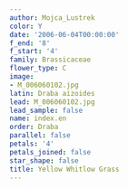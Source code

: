 ```yaml
---
author: Mojca_Lustrek
color: Y
date: '2006-06-04T00:00:00'
f_end: '8'
f_start: '4'
family: Brassicaceae
flower_type: C
image:
- M_006060102.jpg
latin: Draba aizoides
lead: M_006060102.jpg
lead_sample: false
name: index.en
order: Draba
parallel: false
petals: '4'
petals_joined: false
star_shape: false
title: Yellow Whitlow Grass
---
```

